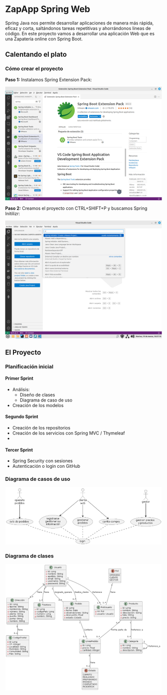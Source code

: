 # ZapApp Spring Web 

Spring Java nos permite desarrollar aplicaciones de manera más rápida, eficaz y corta, saltándonos tareas repetitivas y ahorrándonos lineas de código. En este proyecto vamos a desarrollar una aplicación Web que es una Zapatería online con Spring Boot.

## Calentando el plato

### Cómo crear el proyecto

**Paso 1:** Instalamos Spring Extension Pack:

![Instalando extensiones](docs/Captura%20de%20pantalla%20de%202024-03-19%2010-36-55.png)

**Paso 2:** Creamos el proyecto con CTRL+SHIFT+P y buscamos Spring Initilizr:

![alt](docs/Captura%20de%20pantalla%20de%202024-03-19%2010-37-18.png)


## El Proyecto

### Planificación inicial

#### Primer Sprint

* Análisis:
  * Diseño de clases
  * Diagrama de caso de uso
* Creación de los modelos

#### Segundo Sprint 

* Creación de los repositorios
* Creación de los servicios con Spring MVC / Thymeleaf 
* 
#### Tercer Sprint

* Spring Security con sesiones
* Autenticación o login con GitHub

### Diagrama de casos de uso

![Caso de uso](out/docs/diagrama-caso-uso/Diagrama%20de%20casos%20de%20uso.png)

### Diagrama de clases

![Diagrama de clases](./out/docs/diagrama-clases/diagrama-clases.png)

